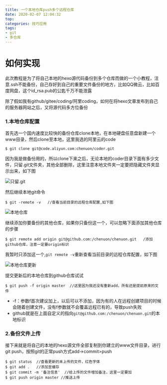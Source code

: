 ```yaml
---
title: 一个本地仓库push多个远程仓库
date: 2020-02-07 12:04:32
top:
categories: 技巧应用
tags: 
- git
- 多仓库
---
```


# 如何实现

此次教程是为了将自己本地的hexo源代码备份到多个仓库而做的一个小教程，注意.ssh不能备份，自己存好到自己的重要文件备份的地方，比如QQ微云，比如百度网盘，这个id_rsa.pub的公匙千万不能泄露

除了假如我有github/gitee/coding/阿里coding，如何在将hexo文章发布到自己的服务器网站之后，又将源代码多方位备份

### 1.本地仓库配置

首先选一个国内速度比较快的备份仓库clone本地，在本地硬盘任意盘新建一个www目录，然后clone至本地，这里我选的阿里云的code

```
$ git clone git@code.aliyun.com:chenuon/coder.git

```

因为我是做备份用的，所以clone下来之后，无论本地的coder目录下面有多少文件，只留.git文件夹，其他全部删除，这里注意本地文件夹一定要把隐藏文件夹显示出来，如下图

![只留.git](/img/clonegit.jpg)

然后继续本地git命令

```
$ git -remote -v   //查看当前目录的远程仓库配置,如下图

```

![本地仓库](/img/localgit.jpg)

继续添加你要备份的其他仓库，如果你只备份这一个，可以忽略下面添加其他仓库的步骤

```
$ git remote add origin git@github.com:/chenuon/chenuon.git   /添加github仓库，注意一定要origin标识

```

我暂时只添加这一个,`git remote -v`重新查看当前目录的远程仓库配置，如下图

![本地仓库更新](/img/localgit1.jpg)

提交更新后的本地仓库到github仓库试试

```
$ git push -f origin master  //这里因为我还没有重新add，所有还是提前原来的文件

```

- -f：参数f首次建议加上，以后可以不添加，因为有的人在远程创建项目的时候会随着创建文件，没有f参数就不会覆盖远程已有的，导致push失败
- github就是在上面自定义的指向`git@github.com:/chenuon/chenuon.git`的本地标识

### 2.备份文件上传

接下来就是将自己的本地的hexo源文件全部复制到你建立的www文件目录，进行git push，按照git的正常push方式add->commit>push

```
$ git status  //查看更新的未上传的文件，红色字体
$ git add .   //添加至缓存
$ git commit -m '备注信息'  //给上传的文件增加备注，这里一定要加
$ git push origin master //推送上传
```



